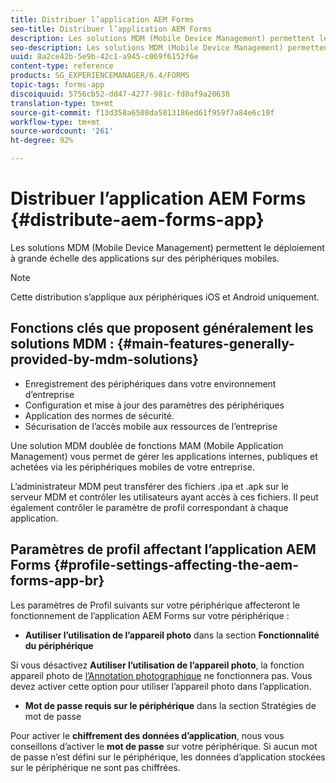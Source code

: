 ```yaml
---
title: Distribuer l’application AEM Forms
seo-title: Distribuer l’application AEM Forms
description: Les solutions MDM (Mobile Device Management) permettent le déploiement à grande échelle des applications sur des périphériques mobiles.
seo-description: Les solutions MDM (Mobile Device Management) permettent le déploiement à grande échelle des applications sur des périphériques mobiles.
uuid: 8a2ce42b-5e9b-42c1-a945-c069f6152f6e
content-type: reference
products: SG_EXPERIENCEMANAGER/6.4/FORMS
topic-tags: forms-app
discoiquuid: 5756cb52-dd47-4277-981c-fd0af9a20638
translation-type: tm+mt
source-git-commit: f13d358a6508da5813186ed61f959f7a84e6c19f
workflow-type: tm+mt
source-wordcount: '261'
ht-degree: 92%

---
```



# Distribuer l’application AEM Forms {#distribute-aem-forms-app}

Les solutions MDM (Mobile Device Management) permettent le déploiement à grande échelle des applications sur des périphériques mobiles.

>[!NOTE]
>
>Cette distribution s’applique aux périphériques iOS et Android uniquement.

## Fonctions clés que proposent généralement les solutions MDM : {#main-features-generally-provided-by-mdm-solutions}

* Enregistrement des périphériques dans votre environnement d’entreprise
* Configuration et mise à jour des paramètres des périphériques
* Application des normes de sécurité.
* Sécurisation de l’accès mobile aux ressources de l’entreprise

Une solution MDM doublée de fonctions MAM (Mobile Application Management) vous permet de gérer les applications internes, publiques et achetées via les périphériques mobiles de votre entreprise.

L’administrateur MDM peut transférer des fichiers .ipa et .apk sur le serveur MDM et contrôler les utilisateurs ayant accès à ces fichiers. Il peut également contrôler le paramètre de profil correspondant à chaque application.

## Paramètres de profil affectant l’application AEM Forms {#profile-settings-affecting-the-aem-forms-app-br}

Les paramètres de Profil suivants sur votre périphérique affecteront le fonctionnement de l’application AEM Forms sur votre périphérique :

* **Autiliser l’utilisation de l’appareil photo** dans la section **Fonctionnalité du périphérique**

Si vous désactivez **Autiliser l’utilisation de l’appareil photo**, la fonction appareil photo de [l’Annotation photographique](/help/forms/using/add-attachments.md) ne fonctionnera pas. Vous devez activer cette option pour utiliser l’appareil photo dans l’application.

* **Mot de passe requis sur le périphérique** dans la section Stratégies de mot de passe

Pour activer le **chiffrement des données d’application**, nous vous conseillons d’activer le **mot de passe** sur votre périphérique. Si aucun mot de passe n’est défini sur le périphérique, les données d’application stockées sur le périphérique ne sont pas chiffrées.
